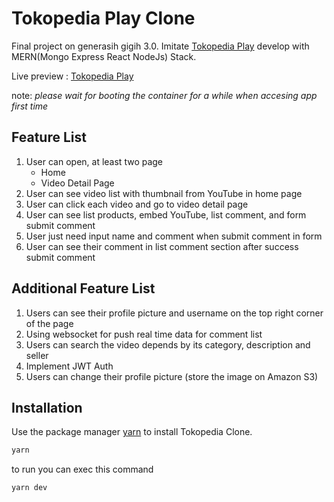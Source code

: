 # Tokopedia Play Clone
Final project on generasih gigih 3.0. Imitate [Tokopedia Play](https://www.tokopedia.com/play/channels) develop with MERN(Mongo Express React NodeJs) Stack. 

Live preview : [Tokopedia Play](https://final-project-3hwmderlmq-et.a.run.app/)  

note: *please wait for booting the container for a while when accesing app first time*

## Feature List

1. User can open, at least two page
   - Home
   - Video Detail Page
2. User can see video list with thumbnail from YouTube in home page
3. User can click each video and go to video detail page
4. User can see list products, embed YouTube, list comment, and form submit
comment
5. User just need input name and comment when submit comment in form
6. User can see their comment in list comment section after success submit
comment

## Additional Feature List
1. Users can see their profile picture and username on the top right corner of the page
2. Using websocket for push real time data for comment list
3. Users can search the video depends by its category, description and seller
4. Implement JWT Auth
5. Users can change their profile picture (store the image on Amazon S3)

## Installation

Use the package manager [yarn](https://yarnpkg.com/) to install Tokopedia Clone.

```bash
yarn 
```

to run you can exec this command
```bash
yarn dev
```
